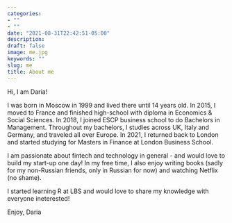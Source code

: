 ```yaml
---
categories:
- ""
- ""
date: "2021-08-31T22:42:51-05:00"
description: 
draft: false
image: me.jpg
keywords: ""
slug: me
title: About me
---
```




Hi, I am Daria!

I was born in Moscow in 1999 and lived there until 14 years old. In 2015, I moved to France and finished high-school with diploma in Economics & Social Sciences. In 2018, I joined ESCP business school to do Bachelors in Management. Throughout my bachelors, I studies across UK, Italy and Germany, and traveled all over Europe. In 2021, I returned back to London and started studying for Masters in Finance at London Business School.

I am passionate about fintech and technology in general - and would love to build my start-up one day! In my free time, I also enjoy writing books (sadly for my non-Russian friends, only in Russian for now) and watching Netflix (no shame). 

I started learning R at LBS and would love to share my knowledge with everyone ineterested!

Enjoy,
Daria
